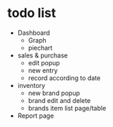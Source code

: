 # todo list
- Dashboard
    - Graph
    - piechart
- sales & purchase
    - edit popup
    - new entry
    - record according to date
- inventory 
    - new brand popup
    - brand edit and delete
    - brands item list page/table
- Report page

 